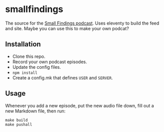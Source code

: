 smallfindings
==================

The source for the [Small Findings podcast](jimkang.com/smallfindings/). Uses eleventy to build the feed and site. Maybe you can use this to make your own podcat?

Installation
------------

- Clone this repo.
- Record your own podcast episodes.
- Update the config files.
- `npm install`
- Create a config.mk that defines `USER` and `SERVER`.

Usage
-----

Whenever you add a new episode, put the new audio file down, fill out a new Markdown file, then run:

    make build
    make pushall
